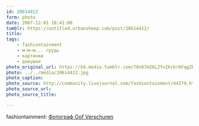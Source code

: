 ```yaml
---
id: 20614412
form: photo
date: 2007-12-01 18:41:00
tumblr: https://untitled.urbansheep.com/post/20614412/
title:
tags:
    - fashiontainment
    - м-м-м... грудь
    - картинки
    - девушки
photo_original_url: https://64.media.tumblr.com/78n67m26L2fx2krkr6FqgZBD_540.jpg
photo: ../../media/20614412.jpg
photo_caption:
photo_source: http://community.livejournal.com/fashiontainment/44379.html?style=mine#cutid1
photo_source_url:
photo_source_title:

---
```


<p>fashiontainment: <a href="http://community.livejournal.com/fashiontainment/44379.html">Фотограф Oof Verschuren</a></p>
